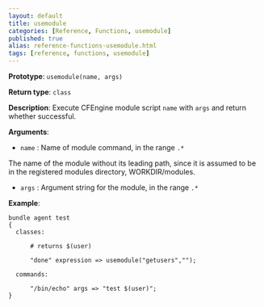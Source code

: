 ```yaml
---
layout: default
title: usemodule
categories: [Reference, Functions, usemodule]
published: true
alias: reference-functions-usemodule.html
tags: [reference, functions, usemodule]
---
```


**Prototype**: `usemodule(name, args)`

**Return type**: `class`

**Description**: Execute CFEngine module script `name` with `args` and return 
whether successful.

**Arguments**:

* `name` : Name of module command, in the range `.*`

The name of the module without its leading path, since it is assumed to
be in the registered modules directory, WORKDIR/modules.

* `args` : Argument string for the module, in the range `.*`

**Example**:

```cf3
bundle agent test
{
  classes:

      # returns $(user)

      "done" expression => usemodule("getusers","");

  commands:

      "/bin/echo" args => "test $(user)";
}
```

